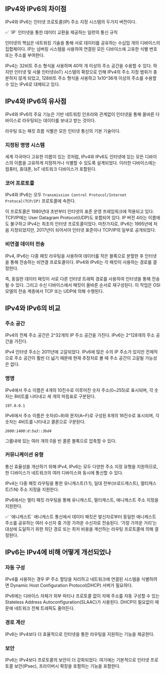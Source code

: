 ## IPv4와 IPv6의 차이점

IPv4와 IPv6는 인터넷 프로토콜(IP) 주소 지정 시스템의 두가지 버전이다.

<aside>
✅ `IP`
인터넷을 통한 데이터 교환을 제공하는 일련의 통신 규칙

</aside>

인터넷의 핵심은 네트워킹 기술을 통해 서로 데이터를 공유하는 수십업 개의 디바이스의 집합체이다.
IP는 넘버링 시스템을 사용하여 연결된 모든 디바이스에 고유한 식별 번호 또는 주소를 부여한다.

IPv4는 32비트 주소 형식을 사용하며 40억 개 이상의 주소 공간을 수용할 수 있다.
하지만 인터넷 및 사물 인터넷(IoT) 시스템의 확장으로 인해 IPv4의 주소 지정 범위가 충분하지 않게 되었고, 128비트 주소 형식을 사용하고 1x10^36개 이상의 주소를 수용할 수 있는 IPv6로 대체되고 있다.

## IPv4와 IPv6의 유사점

IPv4와 IPv6의 주요 기능은 기반 네트워킹 인프라와 관계없이 인터넷을 통해 올바른 다바이스로 라우팅되는 데이터를 보내고 받는 것이다.

라우팅 또는 패킷 흐름 식별은 모든 인터넷 통신의 기본 기술이다.

### 지정된 명명 시스템

세계 각국마다 고유한 이름이 있는 것처럼, IPv4와 IPv6도 인터넷에 있는 모든 디바이스의 이름을 고유하게 지정하거나 식별할 수 있도록 설계되었다. 이러한 디바이스에는 컴퓨터, 휴대폰, IoT 네트워크 디바이스가 포함된다.

### 코어 프로토콜

IPv4와 IPv6는 모두 `Transmission Control Protocol/Internet Protocal(TCP/IP)` 프로토콜에 속한다.

이 프로토콜은 1980년대 초반부터 인터넷의 표준 운영 프레임워크에 적용되고 있다. TCP/IP에는 User Datagram Protocol(UDP)도 포함되어 있다. IP 버전 4라는 이름에도 불구하고 IPv4는 최초의 인터넷 프로토콜이었다. 마찬가지로, IPv6는 1995년에 처음 지정되었지만, 2017년이 되어서야 인터넷 표준이나 TCP/IP의 일부로 공개되었다.

### 비연결 데이터 전송

IPv4, IPv6는 다중 패킷 라우팅을 사용하여 데이터를 작은 블록으로 분할한 후 인터넷을 통해 전송하는 비연결 프로토콜이다. IPv4와 IPv6는 각 패킷이 사용하는 경로를 결정한다.

즉, 동일한 데이터 패킷이 서로 다른 인터넷 트래픽 경로를 사용하여 인터넷을 통해 전송될 수 있다.
그리고 수신 디바이스에서 패킷이 올바른 순서로 재구성된다.
이 작업은 OSI 모델의 전송 계층에서 TCP 또는 UDP에 의해 수행된다.

## IPv4와 IPv6의 비교

### 주소 공간

IPv4의 전체 주소 공간은 2^32개의 IP 주소 공간을 가진다. IPv6는 2^128개의 주소 공간을 가진다.

IPv4 인터넷 주소는 2011년에 고갈되었다. IPv6에 많은 수의 IP 주소가 있지만 전체적으로 주소 공간이 훨씬 더 넓기 때문에 현재 추정치로 볼 때 주소 공간이 고갈될 가능성은 없다.

### 명명

IPv4에서 주소 이름은 4개의 10진수로 이루어진 숫자 주소(0~255)로 표시되며, 각 숫자는 8비트를 나타내고 세 개의 마침표로 구분된다.

`197.0.0.1`

IPv6에서 주소 이름은 숫자(0~9)와 문자(A~F)로 구성된 8개의 16진수로 표시되며, 각 숫자는 4비트를 나타내고 콜론으로 구분된다.

_`2600:1400:d:5a3::3bd4`_

그룹내에 있는 여러 개의 0을 빈 콜론 블록으로 압축할 수 있다.

### 커뮤니케이션 유형

통신 효율성을 개선하기 위해 IPv4, IPv6는 모두 다양한 주소 지정 유형을 지원하므로, 한 디바이스가 네트워크의 여러 디바이스와 동시에 통신할 수 있다.

IPv4는 다중 패킷 라우팅을 통한 유니캐스트(1:1), 일대 전부(브로드캐스트), 멀티캐스트(1:N) 주소 지정을 지원한다.

IPv6에서는 멀티 패킷 라우팅을 통해 유니캐스트, 멀티캐스트, 애니캐스트 주소 지정을 지원한다.

<aside>
✅ `애니캐스트`
애니캐스트 통신에서 데이터 패킷은 발신자로부터 동일한 애니캐스트 주소를 공유하는 여러 수신자 중 가장 가까운 수신자로 전송된다. ‘가장 가까운 거리’는 대상에 도달하기 위한 최단 경로 또는 최저 비용을 계산하는 라우팅 프로토콜에 의해 결정된다.

</aside>

## IPv6는 IPv4에 비해 어떻게 개선되었나

### 자동 구성

IPv4를 사용하는 경우 IP 주소 할당을 처리하고 네트워크에 연결된 시스템을 식별하려면 Dynamic Host Configuration Protocol(DHCP) 서버가 필요하다.

IPv6에는 디바이스 자체가 외부 파티나 프로토콜 없이 자체 주소를 자동 구성할 수 있는 Stateless Address Autoconfiguration(SLAAC)가 사용된다.
DHCP이 필요없이 때문에 네트워크 전체 트래픽도 줄어든다.

### 경로 계산

IPv6는 IPv4보다 더 효율적으로 인터넷을 통한 라우팅을 지원하는 기능을 제공한다.

### 보안

IPv6는 IPv4보다 프로토콜의 보안이 더 강화되었다. 여기에는 기본적으로 인터넷 프로토콜 보안(IPsec), 프라이버시 확장을 포함하는 기능을 포함한다.
